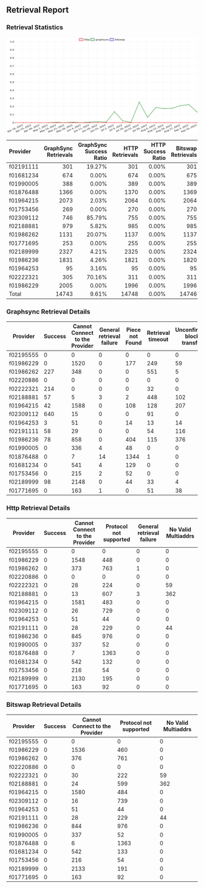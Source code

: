 ## Retrieval Report
### Retrieval Statistics
<img src="https://raw.githubusercontent.com/data-preservation-programs/filplus-checker-assets/main/filecoin-project/filecoin-plus-large-datasets/issues/940/1694750717729.png"/>

| Provider  | GraphSync Retrievals | GraphSync Success Ratio | HTTP Retrievals | HTTP Success Ratio | Bitswap Retrievals | Bitswap Success Ratio |
| :-------- | -------------------: | ----------------------: | --------------: | -----------------: | -----------------: | --------------------: |
| f02191111 |                  301 |                  19.27% |             301 |              0.00% |                301 |                 0.00% |
| f01681234 |                  674 |                   0.00% |             674 |              0.00% |                675 |                 0.00% |
| f01990005 |                  388 |                   0.00% |             389 |              0.00% |                389 |                 0.00% |
| f01876488 |                 1366 |                   0.00% |            1370 |              0.00% |               1369 |                 0.00% |
| f01964215 |                 2073 |                   2.03% |            2064 |              0.00% |               2064 |                 0.00% |
| f01753456 |                  269 |                   0.00% |             270 |              0.00% |                270 |                 0.00% |
| f02309112 |                  746 |                  85.79% |             755 |              0.00% |                755 |                 0.00% |
| f02188881 |                  979 |                   5.82% |             985 |              0.00% |                985 |                 0.00% |
| f01986262 |                 1131 |                  20.07% |            1137 |              0.00% |               1137 |                 0.00% |
| f01771695 |                  253 |                   0.00% |             255 |              0.00% |                255 |                 0.00% |
| f02189999 |                 2327 |                   4.21% |            2325 |              0.00% |               2324 |                 0.00% |
| f01986236 |                 1831 |                   4.26% |            1821 |              0.00% |               1820 |                 0.00% |
| f01964253 |                   95 |                   3.16% |              95 |              0.00% |                 95 |                 0.00% |
| f02222321 |                  305 |                  70.16% |             311 |              0.00% |                311 |                 0.00% |
| f01986229 |                 2005 |                   0.00% |            1996 |              0.00% |               1996 |                 0.00% |
| Total     |                14743 |                   9.61% |           14748 |              0.00% |              14746 |                 0.00% |

### Graphsync Retrieval Details
| Provider  | Success | Cannot Connect to the Provider | General retrieval failure | Piece not Found | Retrieval timeout | Unconfirmed block transfer | No Valid Multiaddrs |
| --------- | ------- | ------------------------------ | ------------------------- | --------------- | ----------------- | -------------------------- | ------------------- |
| f02195555 | 0       | 0                              | 0                         | 0               | 0                 | 0                          | 0                   |
| f01986229 | 0       | 1520                           | 0                         | 177             | 249               | 59                         | 0                   |
| f01986262 | 227     | 348                            | 0                         | 0               | 551               | 5                          | 0                   |
| f02220886 | 0       | 0                              | 0                         | 0               | 0                 | 0                          | 0                   |
| f02222321 | 214     | 0                              | 0                         | 0               | 32                | 0                          | 59                  |
| f02188881 | 57      | 5                              | 3                         | 2               | 448               | 102                        | 362                 |
| f01964215 | 42      | 1588                           | 0                         | 108             | 128               | 207                        | 0                   |
| f02309112 | 640     | 15                             | 0                         | 0               | 91                | 0                          | 0                   |
| f01964253 | 3       | 51                             | 0                         | 14              | 13                | 14                         | 0                   |
| f02191111 | 58      | 29                             | 0                         | 0               | 54                | 116                        | 44                  |
| f01986236 | 78      | 858                            | 0                         | 404             | 115               | 376                        | 0                   |
| f01990005 | 0       | 336                            | 4                         | 48              | 0                 | 0                          | 0                   |
| f01876488 | 0       | 7                              | 14                        | 1344            | 1                 | 0                          | 0                   |
| f01681234 | 0       | 541                            | 4                         | 129             | 0                 | 0                          | 0                   |
| f01753456 | 0       | 215                            | 2                         | 52              | 0                 | 0                          | 0                   |
| f02189999 | 98      | 2148                           | 0                         | 44              | 33                | 4                          | 0                   |
| f01771695 | 0       | 163                            | 1                         | 0               | 51                | 38                         | 0                   |

### Http Retrieval Details
| Provider  | Success | Cannot Connect to the Provider | Protocol not supported | General retrieval failure | No Valid Multiaddrs |
| --------- | ------- | ------------------------------ | ---------------------- | ------------------------- | ------------------- |
| f02195555 | 0       | 0                              | 0                      | 0                         | 0                   |
| f01986229 | 0       | 1548                           | 448                    | 0                         | 0                   |
| f01986262 | 0       | 373                            | 763                    | 1                         | 0                   |
| f02220886 | 0       | 0                              | 0                      | 0                         | 0                   |
| f02222321 | 0       | 28                             | 224                    | 0                         | 59                  |
| f02188881 | 0       | 13                             | 607                    | 3                         | 362                 |
| f01964215 | 0       | 1581                           | 483                    | 0                         | 0                   |
| f02309112 | 0       | 26                             | 729                    | 0                         | 0                   |
| f01964253 | 0       | 51                             | 44                     | 0                         | 0                   |
| f02191111 | 0       | 28                             | 229                    | 0                         | 44                  |
| f01986236 | 0       | 845                            | 976                    | 0                         | 0                   |
| f01990005 | 0       | 337                            | 52                     | 0                         | 0                   |
| f01876488 | 0       | 7                              | 1363                   | 0                         | 0                   |
| f01681234 | 0       | 542                            | 132                    | 0                         | 0                   |
| f01753456 | 0       | 216                            | 54                     | 0                         | 0                   |
| f02189999 | 0       | 2130                           | 195                    | 0                         | 0                   |
| f01771695 | 0       | 163                            | 92                     | 0                         | 0                   |

### Bitswap Retrieval Details
| Provider  | Success | Cannot Connect to the Provider | Protocol not supported | No Valid Multiaddrs |
| --------- | ------- | ------------------------------ | ---------------------- | ------------------- |
| f02195555 | 0       | 0                              | 0                      | 0                   |
| f01986229 | 0       | 1536                           | 460                    | 0                   |
| f01986262 | 0       | 376                            | 761                    | 0                   |
| f02220886 | 0       | 0                              | 0                      | 0                   |
| f02222321 | 0       | 30                             | 222                    | 59                  |
| f02188881 | 0       | 24                             | 599                    | 362                 |
| f01964215 | 0       | 1580                           | 484                    | 0                   |
| f02309112 | 0       | 16                             | 739                    | 0                   |
| f01964253 | 0       | 51                             | 44                     | 0                   |
| f02191111 | 0       | 28                             | 229                    | 44                  |
| f01986236 | 0       | 844                            | 976                    | 0                   |
| f01990005 | 0       | 337                            | 52                     | 0                   |
| f01876488 | 0       | 6                              | 1363                   | 0                   |
| f01681234 | 0       | 542                            | 133                    | 0                   |
| f01753456 | 0       | 216                            | 54                     | 0                   |
| f02189999 | 0       | 2133                           | 191                    | 0                   |
| f01771695 | 0       | 163                            | 92                     | 0                   |
